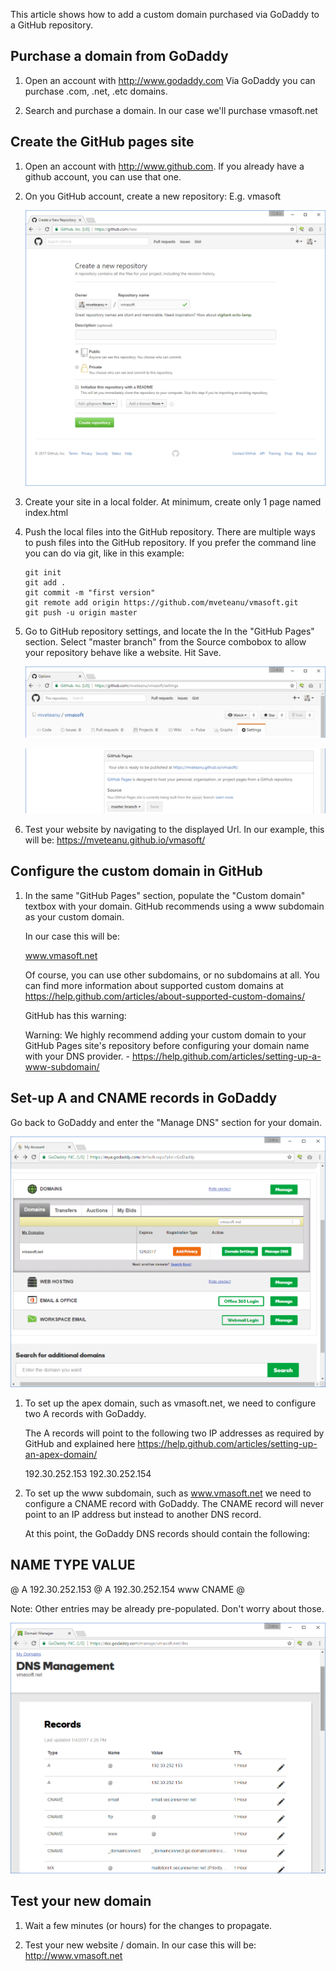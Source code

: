 This article shows how to add a custom domain purchased via GoDaddy to a GitHub repository.


Purchase a domain from GoDaddy
------------------------------

1. Open an account with http://www.godaddy.com
   Via GoDaddy you can purchase .com, .net, .etc domains.

2. Search and purchase a domain. In our case we'll purchase vmasoft.net


Create the GitHub pages site
----------------------------

1. Open an account with http://www.github.com. If you already have a github account, you can use that one.

2. On you GitHub account, create a new repository:
   E.g. vmasoft

   ![](/img/posts/godaddy_github_01.png)

3. Create your site in a local folder. 
   At minimum, create only 1 page named index.html

4. Push the local files into the GitHub repository. 
   There are multiple ways to push files into the GitHub repository. 
   If you prefer the command line you can do via git, like in this example:
   
   ```
   git init
   git add .
   git commit -m "first version"
   git remote add origin https://github.com/mveteanu/vmasoft.git
   git push -u origin master
   ```

5. Go to GitHub repository settings, and locate the In the "GitHub Pages" section.
   Select "master branch" from the Source combobox to allow your repository behave like a website.
   Hit Save.

   ![](/img/posts/godaddy_github_02.png)

   ![](/img/posts/godaddy_github_03.png)

6. Test your website by navigating to the displayed Url.
   In our example, this will be: https://mveteanu.github.io/vmasoft/


Configure the custom domain in GitHub
-------------------------------------

1. In the same "GitHub Pages" section, populate the "Custom domain" textbox with your domain.
   GitHub recommends using a www subdomain as your custom domain.

   In our case this will be:

   www.vmasoft.net

   Of course, you can use other subdomains, or no subdomains at all.
   You can find more information about supported custom domains at 
   https://help.github.com/articles/about-supported-custom-domains/

   GitHub has this warning:

   Warning: We highly recommend adding your custom domain to your GitHub Pages site's repository before configuring     your domain name with your DNS provider. - https://help.github.com/articles/setting-up-a-www-subdomain/


Set-up A and CNAME records in GoDaddy
-------------------------------------

Go back to GoDaddy and enter the "Manage DNS" section for your domain.

   ![](/img/posts/godaddy_github_04.png)

1. To set up the apex domain, such as vmasoft.net, we need to configure two A records with GoDaddy.

   The A records will point to the following two IP addresses as required by GitHub and explained here
   https://help.github.com/articles/setting-up-an-apex-domain/

   192.30.252.153
   192.30.252.154

2. To set up the www subdomain, such as www.vmasoft.net we need to configure a CNAME record with GoDaddy.
   The CNAME record will never point to an IP address but instead to another DNS record.

   At this point, the GoDaddy DNS records should contain the following:

NAME     TYPE      VALUE
---------------------------------
@        A         192.30.252.153
@        A         192.30.252.154
www      CNAME     @


Note: Other entries may be already pre-populated. Don't worry about those.

  ![](/img/posts/godaddy_github_05.png)


Test your new domain
--------------------

1. Wait a few minutes (or hours) for the changes to propagate.

2. Test your new website / domain. In our case this will be:
   http://www.vmasoft.net


